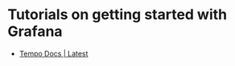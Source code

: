 # Tutorials on getting started with Grafana

- [Tempo Docs | Latest](https://grafana.com/docs/tempo/latest/)